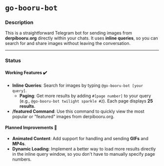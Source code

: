 # `go-booru-bot`

### Description

This is a straightforward Telegram bot for sending images from **derpibooru.org** directly within your chats. It uses **inline queries**, so you can search for and share images without leaving the conversation.

---

### Status

#### Working Features :heavy_check_mark:

* **Inline Queries**: Search for images by typing `@go-booru-bot [your query]`.
    * **Paging**: Get more results by adding `#[page number]` to your query (e.g., `@go-booru-bot twilight sparkle #2`). Each page displays **25 results**.
* **/featured Command**: Use this command to quickly view the most popular or "featured" images from derpibooru.org.

#### Planned Improvements :construction:

* **Animated Content**: Add support for handling and sending **GIFs** and **MP4s**.
* **Dynamic Loading**: Implement a better way to load more results directly in the inline query window, so you don't have to manually specify page numbers.
